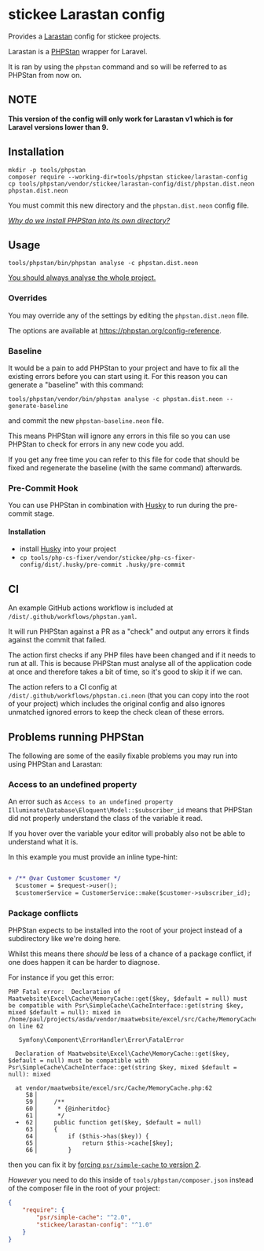 # stickee Larastan config

Provides a [Larastan](https://github.com/nunomaduro/larastan) config for stickee projects.

Larastan is a [PHPStan](https://phpstan.org/) wrapper for Laravel.

It is ran by using the `phpstan` command and so will be referred to as PHPStan from now on.

## NOTE

**This version of the config will only work for Larastan v1 which is for Laravel versions lower than 9.**

## Installation

```shell
mkdir -p tools/phpstan
composer require --working-dir=tools/phpstan stickee/larastan-config
cp tools/phpstan/vendor/stickee/larastan-config/dist/phpstan.dist.neon phpstan.dist.neon
```

You must commit this new directory and the `phpstan.dist.neon` config file.

_[Why do we install PHPStan into its own directory?](https://github.com/FriendsOfPHP/PHP-CS-Fixer#installation)_

## Usage

```shell
tools/phpstan/bin/phpstan analyse -c phpstan.dist.neon
```

[You should always analyse the whole project.](https://phpstan.org/blog/why-you-should-always-analyse-whole-project)

### Overrides

You may override any of the settings by editing the `phpstan.dist.neon` file.

The options are available at https://phpstan.org/config-reference.

### Baseline

It would be a pain to add PHPStan to your project and have to fix all the existing errors before you can start using it. 
For this reason you can generate a "baseline" with this command:

```shell
tools/phpstan/vendor/bin/phpstan analyse -c phpstan.dist.neon --generate-baseline
```

and commit the new `phpstan-baseline.neon` file.

This means PHPStan will ignore any errors in this file so you can use PHPStan to check for errors in any new code you add.

If you get any free time you can refer to this file for code that should be fixed and regenerate the baseline (with the same command) afterwards.

### Pre-Commit Hook

You can use PHPStan in combination with [Husky](https://typicode.github.io/husky/) to run during the pre-commit stage.

#### Installation

- install [Husky](https://typicode.github.io/husky/#/?id=automatic-recommended) into your project
- `cp tools/php-cs-fixer/vendor/stickee/php-cs-fixer-config/dist/.husky/pre-commit .husky/pre-commit`

## CI

An example GitHub actions workflow is included at `/dist/.github/workflows/phpstan.yaml`.

It will run PHPStan against a PR as a "check" and output any errors it finds against the commit that failed.

The action first checks if any PHP files have been changed and if it needs to run at all. This is because PHPStan must analyse all of the application code at once and therefore takes a bit of time, so it's good to skip it if we can.

The action refers to a CI config at `/dist/.github/workflows/phpstan.ci.neon` (that you can copy into the root of your project) which includes the original config and also ignores unmatched ignored errors to keep the check clean of these errors.

## Problems running PHPStan

The following are some of the easily fixable problems you may run into using PHPStan and Larastan:

### Access to an undefined property

An error such as `Access to an undefined property Illuminate\Database\Eloquent\Model::$subscriber_id` means that PHPStan did not properly understand the class of the variable it read.

If you hover over the variable your editor will probably also not be able to understand what it is.

In this example you must provide an inline type-hint:

```diff

+ /** @var Customer $customer */
  $customer = $request->user();
  $customerService = CustomerService::make($customer->subscriber_id);
```

### Package conflicts

PHPStan expects to be installed into the root of your project instead of a subdirectory like we're doing here.

Whilst this means there _should_ be less of a chance of a package conflict, if one does happen it can be harder to diagnose.

For instance if you get this error:

```
PHP Fatal error:  Declaration of Maatwebsite\Excel\Cache\MemoryCache::get($key, $default = null) must be compatible with Psr\SimpleCache\CacheInterface::get(string $key, mixed $default = null): mixed in /home/paul/projects/asda/vendor/maatwebsite/excel/src/Cache/MemoryCache.php on line 62

   Symfony\Component\ErrorHandler\Error\FatalError

  Declaration of Maatwebsite\Excel\Cache\MemoryCache::get($key, $default = null) must be compatible with Psr\SimpleCache\CacheInterface::get(string $key, mixed $default = null): mixed

  at vendor/maatwebsite/excel/src/Cache/MemoryCache.php:62
     58▕
     59▕     /**
     60▕      * {@inheritdoc}
     61▕      */
  ➜  62▕     public function get($key, $default = null)
     63▕     {
     64▕         if ($this->has($key)) {
     65▕             return $this->cache[$key];
     66▕         }
```

then you can fix it by [forcing `psr/simple-cache` to version 2](https://github.com/SpartnerNL/Laravel-Excel/issues/3758#issuecomment-1276743482).

_However_ you need to do this inside of `tools/phpstan/composer.json` instead of the composer file in the root of your project:

```json
{
    "require": {
        "psr/simple-cache": "^2.0",
        "stickee/larastan-config": "^1.0"
    }
}
```